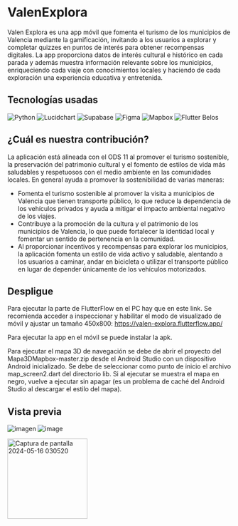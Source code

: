 # ValenExplora
Valen Explora es una app móvil que fomenta el turismo de los municipios de Valencia mediante la gamificación, invitando a los usuarios a explorar 
y completar quizzes en puntos de interés para obtener recompensas digitales. La app proporciona datos de interés cultural e histórico en cada parada 
y además muestra información relevante sobre los municipios, enriqueciendo cada viaje con conocimientos locales y haciendo de cada exploración 
una experiencia educativa y entretenida.

## Tecnologías usadas
![Python](https://img.shields.io/badge/python-%2314354C.svg?style=plastic&logo=python&logoColor=white)
![Lucidchart](https://img.shields.io/badge/Lucidchart-%23F06100.svg?style=plastic&logo=Lucidchart&logoColor=white)
![Supabase](https://img.shields.io/badge/Supabase-%2337C7C7.svg?style=plastic&logo=Supabase&logoColor=white)
![Figma](https://img.shields.io/badge/Figma-%23F24E1E.svg?style=plastic&logo=Figma&logoColor=white)
![Mapbox](https://img.shields.io/badge/Mapbox-%233A89CC.svg?style=plastic&logo=Mapbox&logoColor=white)
![Flutter](https://img.shields.io/badge/Flutter-%2302569B.svg?style=plastic&logo=Flutter&logoColor=white)
Belos

## ¿Cuál es nuestra contribución?
La aplicación está alineada con el ODS 11 al promover el turismo sostenible, la preservación del patrimonio cultural y el fomento de estilos de vida más saludables y respetuosos con el medio ambiente en las comunidades locales. En general ayuda a promover la sostenibilidad de varias maneras:
* Fomenta el turismo sostenible al promover la visita a municipios de Valencia que tienen transporte público, lo que reduce la dependencia de los vehículos privados y ayuda a mitigar el impacto ambiental negativo de los viajes.
* Contribuye a la promoción de la cultura y el patrimonio de los municipios de Valencia, lo que puede fortalecer la identidad local y fomentar un sentido de pertenencia en la comunidad.
* Al proporcionar incentivos y recompensas para explorar los municipios, la aplicación fomenta un estilo de vida activo y saludable, alentando a los usuarios a caminar, andar en bicicleta o utilizar el transporte público en lugar de depender únicamente de los vehículos motorizados.

## Despligue
Para ejecutar la parte de FlutterFlow en el PC hay que en este link. Se recomienda acceder a inspeccionar y habilitar el modo de visualizado de móvil y ajustar un tamaño 450x800: https://valen-explora.flutterflow.app/

Para ejecutar la app en el móvil se puede instalar la apk.

Para ejecutar el mapa 3D de navegación se debe de abrir el proyecto del Mapa3DMapbox-master.zip desde el Android Studio con un dispositivo Android inicializado. Se debe de seleccionar como punto de inicio el archivo map_screen2.dart del directorio lib. Si al ejecutar se muestra el mapa en negro, vuelve a ejecutar sin apagar (es un problema de caché del Android Studio al descargar el estilo del mapa).

## Vista previa
![imagen](https://github.com/aitanarules/codeday/assets/121254480/658d0357-f10b-406c-be74-ceb2d7f92fa9)
![image](https://github.com/aitanarules/codeday/assets/133672472/7ee9c136-b438-4033-87cb-788df793a65f)

<img width="180" alt="Captura de pantalla 2024-05-16 030520" src="https://github.com/aitanarules/codeday/assets/133672472/8ace924c-da65-40d8-a0ed-0cc035eb628d">



